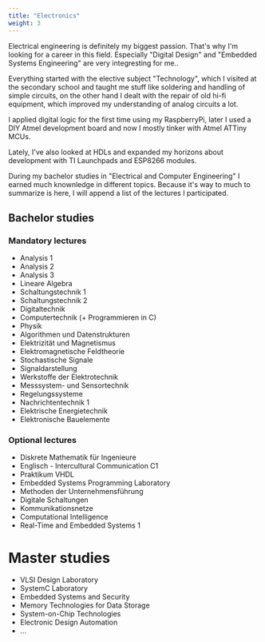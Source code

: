 ```yaml
---
title: "Electronics"
weight: 3
---
```


Electrical engineering is definitely my biggest passion. That's why I'm looking for a career in this field.
Especially "Digital Design" and "Embedded Systems Engineering" are very integresting for me..

Everything started with the elective subject "Technology", which I visited at the secondary school and taught me stuff like soldering and handling of simple circuits, on the other hand I dealt with the repair of old hi-fi equipment, which improved my understanding of analog circuits  a lot.

I applied digital logic for the first time using my RaspberryPi, later I used a DIY Atmel development board and now I  mostly tinker with Atmel ATTiny MCUs.

Lately, I've also looked at HDLs and expanded my horizons about development with TI Launchpads and ESP8266 modules.

During my bachelor studies in "Electrical and Computer Engineering" I earned much knownledge in different topics. Because it's way to much to summarize is here, I will append a list of the lectures I participated.

## Bachelor studies

### Mandatory lectures

* Analysis 1
* Analysis 2
* Analysis 3
* Lineare Algebra
* Schaltungstechnik 1
* Schaltungstechnik 2
* Digitaltechnik
* Computertechnik (+ Programmieren in C)
* Physik
* Algorithmen und Datenstrukturen
* Elektrizität und Magnetismus
* Elektromagnetische Feldtheorie
* Stochastische Signale
* Signaldarstellung
* Werkstoffe der Elektrotechnik
* Messsystem- und Sensortechnik
* Regelungssysteme
* Nachrichtentechnik 1
* Elektrische Energietechnik
* Elektronische Bauelemente

### Optional lectures
* Diskrete Mathematik für Ingenieure
* Englisch - Intercultural Communication C1
* Praktikum VHDL
* Embedded Systems Programming Laboratory
* Methoden der Unternehmensführung
* Digitale Schaltungen
* Kommunikationsnetze
* Computational Intelligence
* Real-Time and Embedded Systems 1

# Master studies

* VLSI Design Laboratory
* SystemC Laboratory
* Embedded Systems and Security
* Memory Technologies for Data Storage
* System-on-Chip Technologies
* Electronic Design Automation
* ...
